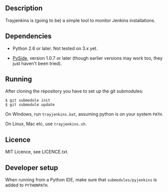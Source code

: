 Description
-----------

Trayjenkins is (going to be) a simple tool to monitor Jenkins
installations.

Dependencies
------------

* Python 2.6 or later. Not tested on 3.x yet.

* [PySide](http://www.pyside.org/), version 1.0.7 or later (though
  earlier versions may work too, they just haven't been tried).

Running
-------

After cloning the repository you have to set up the git submodules:

    $ git submodule init
    $ git submodule update

On Windows, run `trayjenkins.bat`, assuming python is on your system
`PATH`.

On Linux, Mac etc, use `trayjenkins.sh`.

Licence
-------

MIT Licence, see LICENCE.txt.

Developer setup
---------------

When running from a Python IDE, make sure that `submodules/pyjenkins`
is added to `PYTHONPATH`.
